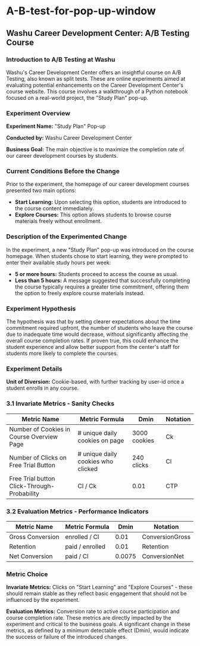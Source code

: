 # A-B-test-for-pop-up-window

## Washu Career Development Center: A/B Testing Course

### Introduction to A/B Testing at Washu
Washu's Career Development Center offers an insightful course on A/B Testing, also known as split tests. These are online experiments aimed at evaluating potential enhancements on the Career Development Center's course website. This course involves a walkthrough of a Python notebook focused on a real-world project, the "Study Plan" pop-up.

### Experiment Overview
**Experiment Name:** "Study Plan" Pop-up

**Conducted by:** Washu Career Development Center

**Business Goal:**
The main objective is to maximize the completion rate of our career development courses by students.

### Current Conditions Before the Change
Prior to the experiment, the homepage of our career development courses presented two main options:
- **Start Learning:** Upon selecting this option, students are introduced to the course content immediately.
- **Explore Courses:** This option allows students to browse course materials freely without enrollment.

### Description of the Experimented Change
In the experiment, a new "Study Plan" pop-up was introduced on the course homepage. When students chose to start learning, they were prompted to enter their available study hours per week:
- **5 or more hours:** Students proceed to access the course as usual.
- **Less than 5 hours:** A message suggested that successfully completing the course typically requires a greater time commitment, offering them the option to freely explore course materials instead.

### Experiment Hypothesis
The hypothesis was that by setting clearer expectations about the time commitment required upfront, the number of students who leave the course due to inadequate time would decrease, without significantly affecting the overall course completion rates. If proven true, this could enhance the student experience and allow better support from the center's staff for students more likely to complete the courses.

### Experiment Details
**Unit of Diversion:** Cookie-based, with further tracking by user-id once a student enrolls in any course.




### 3.1 Invariate Metrics - Sanity Checks

| Metric Name                         | Metric Formula                    | Dmin        | Notation |
|-------------------------------------|-----------------------------------|-------------|----------|
| Number of Cookies in Course Overview Page | # unique daily cookies on page  | 3000 cookies| Ck       |
| Number of Clicks on Free Trial Button     | # unique daily cookies who clicked | 240 clicks  | Cl       |
| Free Trial button Click-Through-Probability | Cl / Ck                         | 0.01        | CTP      |

### 3.2 Evaluation Metrics - Performance Indicators

| Metric Name     | Metric Formula      | Dmin   | Notation        |
|-----------------|---------------------|--------|-----------------|
| Gross Conversion | enrolled / Cl       | 0.01   | ConversionGross |
| Retention       | paid / enrolled     | 0.01   | Retention       |
| Net Conversion  | paid / Cl           | 0.0075 | ConversionNet   |


### Metric Choice
**Invariate Metrics:** Clicks on "Start Learning" and "Explore Courses" - these should remain stable as they reflect basic engagement that should not be influenced by the experiment.

**Evaluation Metrics:** Conversion rate to active course participation and course completion rate. These metrics are directly impacted by the experiment and critical to the business goals. A significant change in these metrics, as defined by a minimum detectable effect (Dmin), would indicate the success or failure of the introduced changes.
